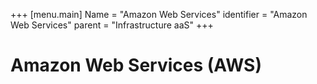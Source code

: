 +++
[menu.main]
Name = "Amazon Web Services"
identifier = "Amazon Web Services"
parent = "Infrastructure aaS"
+++

# Amazon Web Services (AWS)